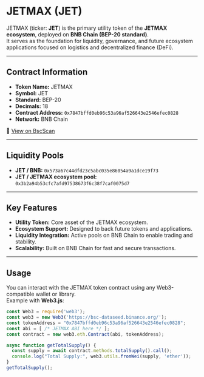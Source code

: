 # JETMAX (JET)

JETMAX (ticker: **JET**) is the primary utility token of the **JETMAX ecosystem**, deployed on **BNB Chain (BEP-20 standard)**.  
It serves as the foundation for liquidity, governance, and future ecosystem applications focused on logistics and decentralized finance (DeFi).

---

## Contract Information
- **Token Name:** JETMAX  
- **Symbol:** JET  
- **Standard:** BEP-20  
- **Decimals:** 18  
- **Contract Address:** `0x7847bffd0eb96c53a96af526643e2546efec0828`  
- **Network:** BNB Chain  

🔗 [View on BscScan](https://bscscan.com/token/0x7847bffd0eb96c53a96af526643e2546efec0828)

---

## Liquidity Pools
- **JET / BNB:** `0x573a67c44dfd23c5abc035e86054a9a1dce19f73`  
- **JET / JETMAX ecosystem pool:** `0x3b2a94b53cfc7afd97538673f6c38f7caf0075d7`  

---

## Key Features
- **Utility Token:** Core asset of the JETMAX ecosystem.  
- **Ecosystem Support:** Designed to back future tokens and applications.  
- **Liquidity Integration:** Active pools on BNB Chain to enable trading and stability.  
- **Scalability:** Built on BNB Chain for fast and secure transactions.  

---

## Usage
You can interact with the JETMAX token contract using any Web3-compatible wallet or library.  
Example with **Web3.js**:  

```javascript
const Web3 = require('web3');
const web3 = new Web3('https://bsc-dataseed.binance.org/');
const tokenAddress = "0x7847bffd0eb96c53a96af526643e2546efec0828";
const abi = [ /* JETMAX ABI here */ ];
const contract = new web3.eth.Contract(abi, tokenAddress);

async function getTotalSupply() {
  const supply = await contract.methods.totalSupply().call();
  console.log("Total Supply:", web3.utils.fromWei(supply, 'ether'));
}
getTotalSupply();
